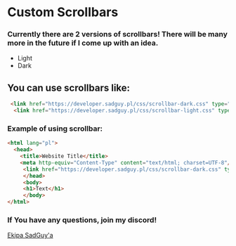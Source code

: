 # Custom Scrollbars
### Currently there are 2 versions of scrollbars! There will be many more in the future if I come up with an idea.
  - Light
  - Dark
## You can use scrollbars like:
```html
 <link href="https://developer.sadguy.pl/css/scrollbar-dark.css" type="text/css" rel="stylesheet"> - DARK
  <link href="https://developer.sadguy.pl/css/scrollbar-light.css" type="text/css" rel="stylesheet"> - LIGHT
```
### Example of using scrollbar:
```html
<html lang="pl">
  <head>
    <title>Website Title</title>
    <meta http-equiv="Content-Type" content="text/html; charset=UTF-8"/>
     <link href="https://developer.sadguy.pl/css/scrollbar-dark.css" type="text/css" rel="stylesheet">
     </head>
     <body>
     <h1>Text</h1>
     </body>
</html>
```
### If You have any questions, join my discord!
[Ekipa SadGuy'a](https://discord.com/invite/YZ684Sp)
